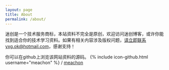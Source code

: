 ```yaml
---
layout: page
title: About
permalink: /about/
---
```


迷创是一个技术服务商标，本站资料不完全是原创，欢迎访问迷创博客，或许你能找到适合你的技术学习资料。如果有相关内容涉及版权问题，请立即联系yxg.ok@hotmail.com，感谢支持！

你可以在github上浏览该网站资料的源码。
{% include icon-github.html username="meachon" %} /
[meachon](https://github.com/meachon/meachon.github.io)
